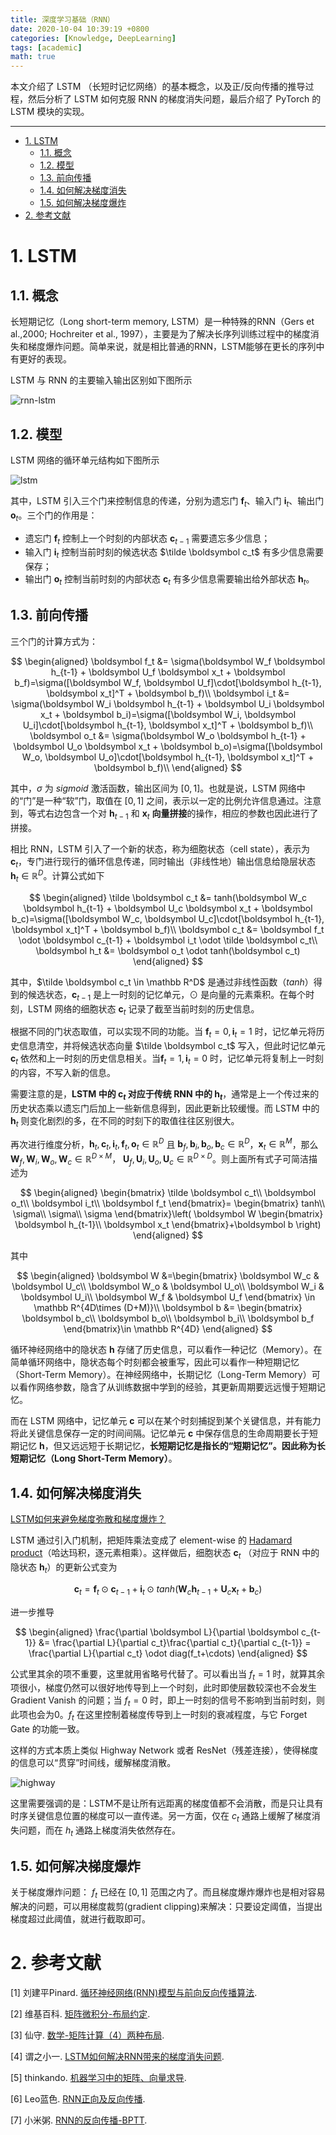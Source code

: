 ```yaml
---
title: 深度学习基础（RNN）
date: 2020-10-04 10:39:19 +0800
categories: [Knowledge, DeepLearning]
tags: [academic]
math: true
---
```


本文介绍了 LSTM （长短时记忆网络）的基本概念，以及正/反向传播的推导过程，然后分析了 LSTM 如何克服 RNN 的梯度消失问题，最后介绍了 PyTorch 的 LSTM 模块的实现。

<!--more-->

---

- [1. LSTM](#1-lstm)
  - [1.1. 概念](#11-概念)
  - [1.2. 模型](#12-模型)
  - [1.3. 前向传播](#13-前向传播)
  - [1.4. 如何解决梯度消失](#14-如何解决梯度消失)
  - [1.5. 如何解决梯度爆炸](#15-如何解决梯度爆炸)
- [2. 参考文献](#2-参考文献)

# 1. LSTM

## 1.1. 概念

长短期记忆（Long short-term memory, LSTM）是一种特殊的RNN（Gers et al.,2000; Hochreiter et al., 1997），主要是为了解决长序列训练过程中的梯度消失和梯度爆炸问题。简单来说，就是相比普通的RNN，LSTM能够在更长的序列中有更好的表现。

LSTM 与 RNN 的主要输入输出区别如下图所示

![rnn-lstm](../assets/img/postsimg/20201004/1.jpg)

## 1.2. 模型

LSTM 网络的循环单元结构如下图所示

![lstm](../assets/img/postsimg/20201004/2.jpg)

其中，LSTM 引入三个门来控制信息的传递，分别为遗忘门 $\boldsymbol f_t$、输入门 $\boldsymbol i_t$、输出门 $\boldsymbol o_t$。三个门的作用是：

- 遗忘门 $\boldsymbol f_t$ 控制上一个时刻的内部状态 $\boldsymbol c_{t-1}$ 需要遗忘多少信息；
- 输入门 $\boldsymbol i_t$ 控制当前时刻的候选状态 $\tilde \boldsymbol c_t$ 有多少信息需要保存；
- 输出门 $\boldsymbol o_t$ 控制当前时刻的内部状态 $\boldsymbol c_t$ 有多少信息需要输出给外部状态 $\boldsymbol h_t$。

## 1.3. 前向传播

三个门的计算方式为：

$$
\begin{aligned}
\boldsymbol f_t &= \sigma(\boldsymbol W_f \boldsymbol h_{t-1} + \boldsymbol U_f \boldsymbol x_t + \boldsymbol b_f)=\sigma([\boldsymbol W_f, \boldsymbol U_f]\cdot[\boldsymbol h_{t-1}, \boldsymbol x_t]^T + \boldsymbol b_f)\\
\boldsymbol i_t &= \sigma(\boldsymbol W_i \boldsymbol h_{t-1} + \boldsymbol U_i \boldsymbol x_t + \boldsymbol b_i)=\sigma([\boldsymbol W_i, \boldsymbol U_i]\cdot[\boldsymbol h_{t-1}, \boldsymbol x_t]^T + \boldsymbol b_f)\\
\boldsymbol o_t &= \sigma(\boldsymbol W_o \boldsymbol h_{t-1} + \boldsymbol U_o \boldsymbol x_t + \boldsymbol b_o)=\sigma([\boldsymbol W_o, \boldsymbol U_o]\cdot[\boldsymbol h_{t-1}, \boldsymbol x_t]^T + \boldsymbol b_f)\\
\end{aligned}
$$

其中，$\sigma$ 为 $sigmoid$ 激活函数，输出区间为 $[0,1]$。也就是说，LSTM 网络中的“门”是一种“软”门，取值在 $[0,1]$ 之间，表示以一定的比例允许信息通过。注意到，等式右边包含一个对 $\boldsymbol h_{t-1}$ 和 $\boldsymbol x_t$ **向量拼接**的操作，相应的参数也因此进行了拼接。

相比 RNN，LSTM 引入了一个新的状态，称为细胞状态（cell state），表示为 $\boldsymbol c_t$，专门进行现行的循环信息传递，同时输出（非线性地）输出信息给隐层状态 $\boldsymbol h_t\in \mathbb R^D$。计算公式如下

$$
\begin{aligned}
\tilde \boldsymbol c_t &= tanh(\boldsymbol W_c \boldsymbol h_{t-1} + \boldsymbol U_c \boldsymbol x_t + \boldsymbol b_c)=\sigma([\boldsymbol W_c, \boldsymbol U_c]\cdot[\boldsymbol h_{t-1}, \boldsymbol x_t]^T + \boldsymbol b_f)\\
\boldsymbol c_t &= \boldsymbol f_t \odot \boldsymbol c_{t-1} + \boldsymbol i_t \odot \tilde \boldsymbol c_t\\
\boldsymbol h_t &= \boldsymbol o_t \odot tanh(\boldsymbol c_t)
\end{aligned}
$$

其中，$\tilde \boldsymbol c_t \in \mathbb R^D$ 是通过非线性函数（$tanh$）得到的候选状态，$\boldsymbol c_{t-1}$ 是上一时刻的记忆单元，$\odot$ 是向量的元素乘积。在每个时刻，LSTM 网络的细胞状态 $\boldsymbol c_t$ 记录了截至当前时刻的历史信息。

根据不同的门状态取值，可以实现不同的功能。当 $\boldsymbol f_t = 0,\boldsymbol i_t = 1$ 时，记忆单元将历史信息清空，并将候选状态向量 $\tilde \boldsymbol c_t$ 写入，但此时记忆单元 $\boldsymbol c_t$ 依然和上一时刻的历史信息相关。当$\boldsymbol f_t = 1,\boldsymbol i_t = 0$ 时，记忆单元将复制上一时刻的内容，不写入新的信息。

需要注意的是，**LSTM 中的 $\boldsymbol c_t$ 对应于传统 RNN 中的 $\boldsymbol h_t$**，通常是上一个传过来的历史状态乘以遗忘门后加上一些新信息得到，因此更新比较缓慢。而 LSTM 中的 $\boldsymbol h_t$ 则变化剧烈的多，在不同的时刻下的取值往往区别很大。

再次进行维度分析，$\boldsymbol h_t,\boldsymbol c_t,\boldsymbol i_t,\boldsymbol f_t,\boldsymbol o_t \in \mathbb R^D$ 且 $\boldsymbol b_f,\boldsymbol b_i,\boldsymbol b_o,\boldsymbol b_c \in \mathbb R^D$，$\boldsymbol x_t\in \mathbb R^M$，那么 $\boldsymbol W_f,\boldsymbol W_i,\boldsymbol W_o,\boldsymbol W_c \in \mathbb R^{D\times M}$， $\boldsymbol U_f,\boldsymbol U_i,\boldsymbol U_o,\boldsymbol U_c \in \mathbb R^{D\times D}$。则上面所有式子可简洁描述为

$$
\begin{aligned}
\begin{bmatrix}
 \tilde \boldsymbol c_t\\ 
 \boldsymbol o_t\\
 \boldsymbol i_t\\
 \boldsymbol f_t 
\end{bmatrix}=
\begin{bmatrix}
 tanh\\ 
 \sigma\\
 \sigma\\
 \sigma 
\end{bmatrix}\left( \boldsymbol W
\begin{bmatrix}
 \boldsymbol h_{t-1}\\ 
 \boldsymbol x_t
\end{bmatrix}+\boldsymbol b
 \right)
\end{aligned}
$$

其中

$$
\begin{aligned}
\boldsymbol W &=\begin{bmatrix}
 \boldsymbol W_c & \boldsymbol U_c\\ 
 \boldsymbol W_o & \boldsymbol U_o\\
 \boldsymbol W_i & \boldsymbol U_i\\ 
 \boldsymbol W_f & \boldsymbol U_f
\end{bmatrix} \in \mathbb R^{4D\times (D+M)}\\
\boldsymbol b &= \begin{bmatrix}
 \boldsymbol b_c\\ 
 \boldsymbol b_o\\
 \boldsymbol b_i\\
 \boldsymbol b_f 
\end{bmatrix}\in \mathbb R^{4D}
\end{aligned}
$$

循环神经网络中的隐状态 $\boldsymbol h$ 存储了历史信息，可以看作一种记忆（Memory）。在简单循环网络中，隐状态每个时刻都会被重写，因此可以看作一种短期记忆（Short-Term Memory）。在神经网络中，长期记忆（Long-Term Memory）可以看作网络参数，隐含了从训练数据中学到的经验，其更新周期要远远慢于短期记忆。

而在 LSTM 网络中，记忆单元 $\boldsymbol c$ 可以在某个时刻捕捉到某个关键信息，并有能力将此关键信息保存一定的时间间隔。记忆单元 $\boldsymbol c$ 中保存信息的生命周期要长于短期记忆 $\boldsymbol h$，但又远远短于长期记忆，**长短期记忆是指长的“短期记忆”。因此称为长短期记忆（Long Short-Term Memory）**。

## 1.4. 如何解决梯度消失

[LSTM如何来避免梯度弥散和梯度爆炸？](https://www.zhihu.com/question/34878706)

LSTM 通过引入门机制，把矩阵乘法变成了 element-wise 的 [Hadamard product](https://baike.baidu.com/item/%E5%93%88%E8%BE%BE%E7%8E%9B%E7%A7%AF)（哈达玛积，逐元素相乘）。这样做后，细胞状态 $\boldsymbol c_t$ （对应于 RNN 中的隐状态 $\boldsymbol h_t$）的更新公式变为

$$
\boldsymbol c_t = \boldsymbol f_t \odot \boldsymbol c_{t-1} + \boldsymbol i_t \odot tanh(\boldsymbol W_c \boldsymbol h_{t-1} + \boldsymbol U_c \boldsymbol x_t + \boldsymbol b_c)
$$

进一步推导

$$
\begin{aligned}
\frac{\partial \boldsymbol L}{\partial \boldsymbol c_{t-1}} &= \frac{\partial L}{\partial c_t}\frac{\partial c_t}{\partial c_{t-1}} = \frac{\partial L}{\partial c_t} \odot diag(f_t+\cdots)
\end{aligned}
$$

公式里其余的项不重要，这里就用省略号代替了。可以看出当 $f_t=1$ 时，就算其余项很小，梯度仍然可以很好地传导到上一个时刻，此时即使层数较深也不会发生 Gradient Vanish 的问题；当 $f_t=0$ 时，即上一时刻的信号不影响到当前时刻，则此项也会为0。$f_t$ 在这里控制着梯度传导到上一时刻的衰减程度，与它 Forget Gate 的功能一致。


这样的方式本质上类似 Highway Network 或者 ResNet（残差连接），使得梯度的信息可以“贯穿”时间线，缓解梯度消散。

![highway](../assets/img/postsimg/20201004/3.jpg)

这里需要强调的是：LSTM不是让所有远距离的梯度值都不会消散，而是只让具有时序关键信息位置的梯度可以一直传递。另一方面，仅在 $c_t$ 通路上缓解了梯度消失问题，而在 $h_t$ 通路上梯度消失依然存在。

## 1.5. 如何解决梯度爆炸

关于梯度爆炸问题： $f_t$ 已经在 $[0,1]$ 范围之内了。而且梯度爆炸爆炸也是相对容易解决的问题，可以用梯度裁剪(gradient clipping)来解决：只要设定阈值，当提出梯度超过此阈值，就进行截取即可。

# 2. 参考文献

<span id="ref1">[1]</span>  刘建平Pinard. [循环神经网络(RNN)模型与前向反向传播算法](https://www.cnblogs.com/pinard/p/6509630.html).

<span id="ref2">[2]</span>  维基百科. [矩阵微积分-布局约定](https://en.wikipedia.org/wiki/Matrix_calculus#Layout_conventions).

<span id="ref3">[3]</span> 仙守. [数学-矩阵计算（4）两种布局](https://blog.csdn.net/shouhuxianjian/article/details/46669365).

<span id="ref4">[4]</span> 谓之小一. [LSTM如何解决RNN带来的梯度消失问题](https://zhuanlan.zhihu.com/p/136223550).

<span id="ref5">[5]</span> thinkando. [机器学习中的矩阵、向量求导](https://www.jianshu.com/p/2da10b181c59).

<span id="ref6">[6]</span> Leo蓝色. [RNN正向及反向传播](https://www.jianshu.com/p/43b7a927ae34).

<span id="ref7">[7]</span> 小米粥. [RNN的反向传播-BPTT](https://zhuanlan.zhihu.com/p/90297737).